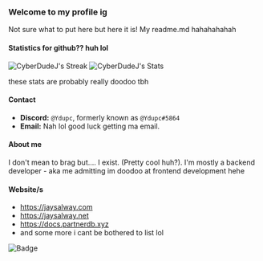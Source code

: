 ### Welcome to my profile ig
Not sure what to put here but here it is! My readme.md hahahahahah

#### Statistics for github?? huh lol
![CyberDudeJ's Streak](https://github-readme-streak-stats.herokuapp.com/?user=CyberDudeJ&theme=vue-dark&hide_border=true) ![CyberDudeJ's Stats](https://github-readme-stats.vercel.app/api?username=CyberDudeJ&theme=vue-dark&show_icons=true&hide_border=true&count_private=true)

these stats are probably really doodoo tbh

#### Contact
- **Discord:** ``@Ydupc``, formerly known as ``@Ydupc#5864``
- **Email:** Nah lol good luck getting ma email.

#### About me
I don't mean to brag but.... I exist. (Pretty cool huh?). I'm mostly a backend developer - aka me admitting im doodoo at frontend development hehe

#### Website/s
- https://jaysalway.com
- https://jaysalway.net
- https://docs.partnerdb.xyz
- and some more i cant be bothered to list lol

![Badge](https://img.shields.io/badge/jaysalway.com-8A2BE2)
